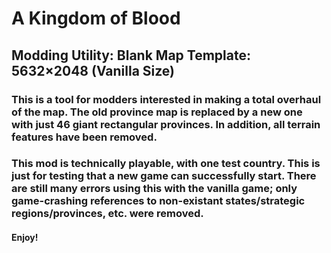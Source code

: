 # A Kingdom of Blood
## Modding Utility: Blank Map Template: 5632×2048 (Vanilla Size)

### This is a tool for modders interested in making a total overhaul of the map. The old province map is replaced by a new one with just 46 giant rectangular provinces. In addition, all terrain features have been removed.

### This mod is technically playable, with one test country. This is just for testing that a new game can successfully start. There are still many errors using this with the vanilla game; only game-crashing references to non-existant states/strategic regions/provinces, etc. were removed.

#### Enjoy!